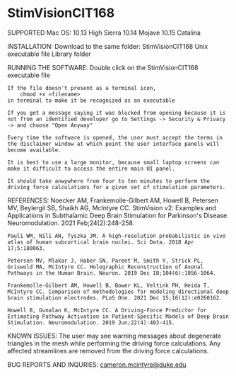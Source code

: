 # StimVisionCIT168


SUPPORTED Mac OS: 
	10.13 High Sierra
	10.14 Mojave
	10.15 Catalina


INSTALLATION:
	Download to the same folder:
		StimVisionCIT168 Unix executable file
		Library folder


RUNNING THE SOFTWARE:
	Double click on the StimVisionCIT168 executable file
	
	If the file doesn't present as a terminal icon, 
		chmod +x <filename> 
	in terminal to make it be recognized as an executable
	
	If you get a message saying it was blocked from opening because it is not from an identified developer go to Settings -> Security & Privacy -> and choose "Open Anyway"

	Every time the software is opened, the user must accept the terms in the disclaimer window at which point the user interface panels will become available.

	It is best to use a large monitor, because small laptop screens can make it difficult to access the entire main UI panel.

	It should take anwywhere from four to ten minutes to perform the driving force calculations for a given set of stimulation parameters.


REFERENCES:
	Noecker AM, Frankemolle-Gilbert AM, Howell B, Petersen MV, Beylergil SB, Shaikh AG, McIntyre CC. StimVision v2: Examples and Applications in Subthalamic Deep Brain Stimulation for Parkinson's Disease. Neuromodulation. 2021 Feb;24(2):248-258.

	Pauli WM, Nili AN, Tyszka JM. A high-resolution probabilistic in vivo atlas of human subcortical brain nuclei. Sci Data. 2018 Apr 17;5:180063.

	Petersen MV, Mlakar J, Haber SN, Parent M, Smith Y, Strick PL, Griswold MA, McIntyre CC. Holographic Reconstruction of Axonal Pathways in the Human Brain. Neuron. 2019 Dec 18;104(6):1056-1064.

	Frankemolle-Gilbert AM, Howell B, Bower KL, Veltink PH, Heida T, McIntyre CC. Comparison of methodologies for modeling directional deep brain stimulation electrodes. PLoS One. 2021 Dec 15;16(12):e0260162.

	Howell B, Gunalan K, McIntyre CC. A Driving-Force Predictor for Estimating Pathway Activation in Patient-Specific Models of Deep Brain Stimulation. Neuromodulation. 2019 Jun;22(4):403-415.


KNOWN ISSUES:
	The user may see warning messages about degenerate triangles in the mesh while performing the driving force calculations. Any affected streamlines are removed from the driving force calculations.


BUG REPORTS AND INQURIES:
	cameron.mcintyre@duke.edu
